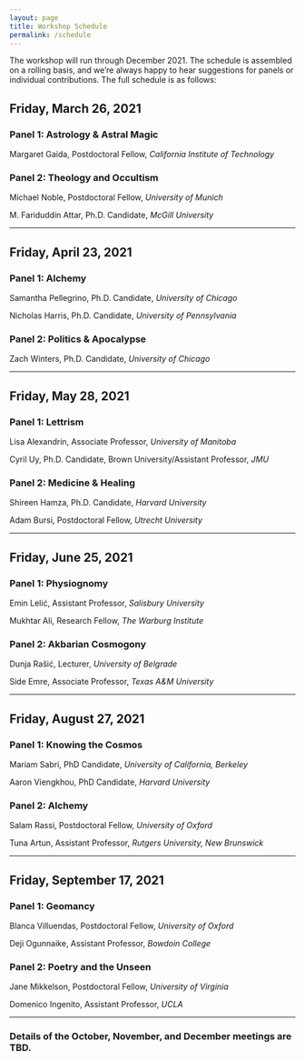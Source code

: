 ```yaml
---
layout: page
title: Workshop Schedule
permalink: /schedule
---
```


The workshop will run through December 2021. The schedule is assembled on a rolling basis, and we’re always happy to hear suggestions for panels or individual contributions. The full schedule is as follows:

## Friday, March 26, 2021

### Panel 1: Astrology & Astral Magic

Margaret Gaida, Postdoctoral Fellow, *California Institute of Technology*

### Panel 2: Theology and Occultism

Michael Noble, Postdoctoral Fellow, *University of Munich*

M. Fariduddin Attar, Ph.D. Candidate, *McGill University*

***

## Friday, April 23, 2021

### Panel 1: Alchemy

Samantha Pellegrino, Ph.D. Candidate, *University of Chicago*

Nicholas Harris, Ph.D. Candidate, *University of Pennsylvania*

### Panel 2: Politics & Apocalypse

Zach Winters, Ph.D. Candidate, *University of Chicago*

***

## Friday, May 28, 2021

### Panel 1: Lettrism

Lisa Alexandrin, Associate Professor, *University of Manitoba*

Cyril Uy, Ph.D. Candidate, Brown University/Assistant Professor, *JMU*

### Panel 2: Medicine & Healing

Shireen Hamza, Ph.D. Candidate, *Harvard University*

Adam Bursi, Postdoctoral Fellow, *Utrecht University*

***

## Friday, June 25, 2021

### Panel 1: Physiognomy

Emin Lelić, Assistant Professor, *Salisbury University*

Mukhtar Ali, Research Fellow, *The Warburg Institute*

### Panel 2: Akbarian Cosmogony

Dunja Rašić, Lecturer, *University of Belgrade*

Side Emre, Associate Professor, *Texas A&M University*

***

## Friday, August 27, 2021

### Panel 1: Knowing the Cosmos

Mariam Sabri, PhD Candidate, *University of California, Berkeley*

Aaron Viengkhou, PhD Candidate, *Harvard University*

### Panel 2: Alchemy

Salam Rassi, Postdoctoral Fellow, *University of Oxford*

Tuna Artun, Assistant Professor, *Rutgers University, New Brunswick*

***

## Friday, September 17, 2021

### Panel 1: Geomancy

Blanca Villuendas, Postdoctoral Fellow, *University of Oxford*

Deji Ogunnaike, Assistant Professor, *Bowdoin College*

### Panel 2: Poetry and the Unseen

Jane Mikkelson, Postdoctoral Fellow, *University of Virginia*

Domenico Ingenito, Assistant Professor, *UCLA*

***

### Details of the October, November, and December meetings are TBD.

